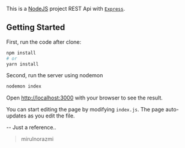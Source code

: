 This is a [NodeJS](https://nodejs.org/en/) project REST Api with [`Express`](https://expressjs.com/).

## Getting Started 

First, run the code after clone:

```bash
npm install
# or
yarn install
```

Second, run the server using nodemon 

```bash
nodemon index
```

Open [http://localhost:3000](http://localhost:3000) with your browser to see the result.

You can start editing the page by modifying `index.js`. The page auto-updates as you edit the file.

-- Just a reference..

>mirulnorazmi
